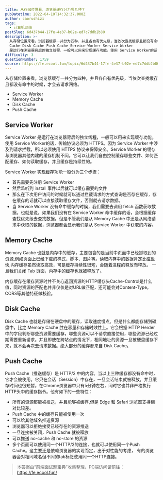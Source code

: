 ```yaml
---
title: 从存储位置看，浏览器缓存分为哪几种？
pubDatetime: 2022-04-10T14:32:37.000Z
author: caorushizi
tags:
  - 计算机网络
postSlug: 6d437b44-17fe-4e37-b02e-ed7c7ddb2b80
description: >-
  从存储位置来看，浏览器缓存一共分为四种，并且各自有优先级，当依次查找缓存且都没有命中的时候，才会去请求网络。 Service Worker Memory
  Cache Disk Cache Push Cache Service Worker Service Worker
  是运行在浏览器背后的独立线程，一般可以用来实现缓存功能。使用 Service Worker的话，传输协议必须为 HTTPS。因为 
difficulty: 3
questionNumber: 1759
source: https://fe.ecool.fun/topic/6d437b44-17fe-4e37-b02e-ed7c7ddb2b80
---
```


从存储位置来看，浏览器缓存一共分为四种，并且各自有优先级，当依次查找缓存且都没有命中的时候，才会去请求网络。

* Service Worker
* Memory Cache
* Disk Cache
* Push Cache

## Service Worker

Service Worker 是运行在浏览器背后的独立线程，一般可以用来实现缓存功能。使用 Service Worker的话，传输协议必须为 HTTPS。因为 Service Worker 中涉及到请求拦截，所以必须使用 HTTPS 协议来保障安全。Service Worker 的缓存与浏览器其他内建的缓存机制不同，它可以让我们自由控制缓存哪些文件、如何匹配缓存、如何读取缓存，并且缓存是持续性的。

Service Worker 实现缓存功能一般分为三个步骤：

* 首先需要先注册 Service Worker
* 然后监听到 install 事件以后就可以缓存需要的文件
* 那么在下次用户访问的时候就可以通过拦截请求的方式查询是否存在缓存，存在缓存的话就可以直接读取缓存文件，否则就去请求数据。
* 当 Service Worker 没有命中缓存的时候，我们需要去调用 fetch 函数获取数据。也就是说，如果我们没有在 Service Worker 命中缓存的话，会根据缓存查找优先级去查找数据。但是不管我们是从 Memory Cache 中还是从网络请求中获取的数据，浏览器都会显示我们是从 Service Worker 中获取的内容。

## Memory Cache

Memory Cache 也就是内存中的缓存，主要包含的是当前中页面中已经抓取到的资源,例如页面上已经下载的样式、脚本、图片等。读取内存中的数据肯定比磁盘快,内存缓存虽然读取高效，可是缓存持续性很短，会随着进程的释放而释放。 一旦我们关闭 Tab 页面，内存中的缓存也就被释放了。

内存缓存在缓存资源时并不关心返回资源的HTTP缓存头Cache-Control是什么值，同时资源的匹配也并非仅仅是对URL做匹配，还可能会对Content-Type，CORS等其他特征做校验。

## Disk Cache

Disk Cache 也就是存储在硬盘中的缓存，读取速度慢点，但是什么都能存储到磁盘中，比之 Memory Cache 胜在容量和存储时效性上。它会根据 HTTP Herder 中的字段判断哪些资源需要缓存，哪些资源可以不请求直接使用，哪些资源已经过期需要重新请求。并且即使在跨站点的情况下，相同地址的资源一旦被硬盘缓存下来，就不会再次去请求数据。绝大部分的缓存都来自 Disk Cache。

## Push Cache

Push Cache（推送缓存）是 HTTP/2 中的内容，当以上三种缓存都没有命中时，它才会被使用。它只在会话（Session）中存在，一旦会话结束就被释放，并且缓存时间也很短暂，在Chrome浏览器中只有5分钟左右，同时它也并非严格执行HTTP头中的缓存指令。他有如下的一些特性：

* 所有的资源都能被推送，并且能够被缓存,但是 Edge 和 Safari 浏览器支持相对比较差。
* Push Cache 中的缓存只能被使用一次
* 可以给其他域名推送资源
* 浏览器可以拒绝接受已经存在的资源推送
* 一旦连接被关闭，Push Cache 就被释放
* 可以推送 no-cache 和 no-store 的资源
* 多个页面可以使用同一个HTTP/2的连接，也就可以使用同一个Push Cache。这主要还是依赖浏览器的实现而定，出于对性能的考虑， 有的浏览器会对相同域名但不同的tab标签使用同一个HTTP连接。

> 本答案由“前端面试题宝典”收集整理，PC端访问请前往： https://fe.ecool.fun/ 
